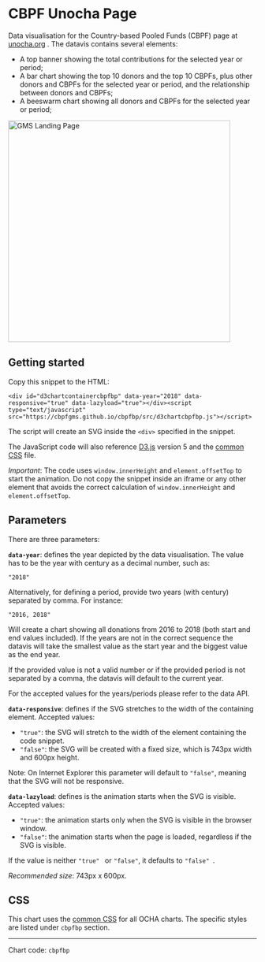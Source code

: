 # CBPF Unocha Page

Data visualisation for the Country-based Pooled Funds (CBPF) page at [unocha.org](http://www.unocha.org/our-work/humanitarian-financing/country-based-pooled-funds-cbpfs) . The datavis contains several elements:

- A top banner showing the total contributions for the selected year or period;
- A bar chart showing the top 10 donors and the top 10 CBPFs, plus other donors and CBPFs for the selected year or period, and the relationship between donors and CBPFs;
- A beeswarm chart showing all donors and CBPFs for the selected year or period;

<img alt="GMS Landing Page" src="https://cbpfgms.github.io/img/thumbnails/cbpfbp.png" width="450">

## Getting started

Copy this snippet to the HTML:

```<div id="d3chartcontainercbpfbp" data-year="2018" data-responsive="true" data-lazyload="true"></div><script type="text/javascript" src="https://cbpfgms.github.io/cbpfbp/src/d3chartcbpfbp.js"></script>```

The script will create an SVG inside the `<div>` specified in the snippet.

The JavaScript code will also reference [D3.js](https://d3js.org) version 5 and the [common CSS](https://github.com/CBPFGMS/cbpfgms.github.io/raw/master/css/) file.

*Important*: The code uses `window.innerHeight`  and `element.offsetTop` to start the animation. Do not copy the snippet inside an iframe or any other element that avoids the correct calculation of `window.innerHeight`  and `element.offsetTop`.

## Parameters

There are three parameters:

**`data-year`**: defines the year depicted by the data visualisation. The value has to be the year with century as a decimal number, such as:

 `"2018"`

Alternatively, for defining a period, provide two years (with century) separated by comma. For instance:

`"2016, 2018"`

Will create a chart showing all donations from 2016 to 2018 (both start and end values included). If the years are not in the correct sequence the datavis will take the smallest value as the start year and the biggest value as the end year.

If the provided value is not a valid number or if the provided period is not separated by a comma, the datavis will default to the current year.

For the accepted values for the years/periods please refer to the data API.

**`data-responsive`**: defines if the SVG stretches to the width of the containing element. Accepted values:

- `"true"`: the SVG will stretch to the width of the element containing the code snippet.
- `"false"`: the SVG will be created with a fixed size, which is 743px width and 600px height.

Note: On Internet Explorer this parameter will default to `"false"`, meaning that the SVG will not be responsive.

**`data-lazyload`**: defines is the animation starts when the SVG is visible. Accepted values:

- `"true"`: the animation starts only when the SVG is visible in the browser window.
- `"false"`: the animation starts when the page is loaded, regardless if the SVG is visible.

If the value is neither `"true" ` or `"false"`, it defaults to `"false" `.

*Recommended size*: 743px x 600px.


## CSS

This chart uses the [common CSS](https://github.com/CBPFGMS/cbpfgms.github.io/raw/master/css/) for all OCHA charts. The specific styles are listed under `cbpfbp` section.

---
Chart code: `cbpfbp`
